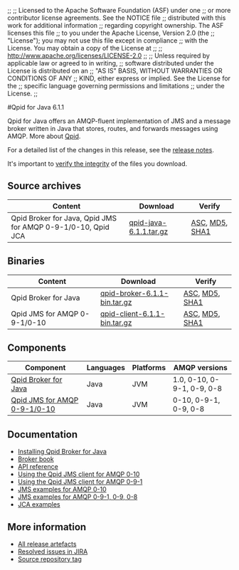 ;;
;; Licensed to the Apache Software Foundation (ASF) under one
;; or more contributor license agreements.  See the NOTICE file
;; distributed with this work for additional information
;; regarding copyright ownership.  The ASF licenses this file
;; to you under the Apache License, Version 2.0 (the
;; "License"); you may not use this file except in compliance
;; with the License.  You may obtain a copy of the License at
;; 
;;   http://www.apache.org/licenses/LICENSE-2.0
;; 
;; Unless required by applicable law or agreed to in writing,
;; software distributed under the License is distributed on an
;; "AS IS" BASIS, WITHOUT WARRANTIES OR CONDITIONS OF ANY
;; KIND, either express or implied.  See the License for the
;; specific language governing permissions and limitations
;; under the License.
;;

#Qpid for Java 6.1.1

Qpid for Java offers an AMQP-fluent implementation of JMS and a message
broker written in Java that stores, routes, and forwards messages
using AMQP.  More about [Qpid]({{site_url}}/index.html).

For a detailed list of the changes in this release, see the [release
notes](release-notes.html).

It's important to [verify the
integrity]({{site_url}}/download.html#verify-what-you-download) of the
files you download.

## Source archives

| Content | Download | Verify |
|---------|----------|--------|
| Qpid Broker for Java, Qpid JMS for AMQP 0-9-1/0-10, Qpid JCA | [qpid-java-6.1.1.tar.gz](http://archive.apache.org/dist/qpid/java/6.1.1/qpid-java-6.1.1.tar.gz) | [ASC](https://archive.apache.org/dist/qpid/java/6.1.1/qpid-java-6.1.1.tar.gz.asc), [MD5](https://archive.apache.org/dist/qpid/java/6.1.1/qpid-java-6.1.1.tar.gz.md5), [SHA1](https://archive.apache.org/dist/qpid/java/6.1.1/qpid-java-6.1.1.tar.gz.sha1) |

## Binaries

| Content | Download | Verify |
|---------|----------|--------|
| Qpid Broker for Java | [qpid-broker-6.1.1-bin.tar.gz](http://archive.apache.org/dist/qpid/java/6.1.1/binaries/qpid-broker-6.1.1-bin.tar.gz) | [ASC](https://archive.apache.org/dist/qpid/java/6.1.1/binaries/qpid-broker-6.1.1-bin.tar.gz.asc), [MD5](https://archive.apache.org/dist/qpid/java/6.1.1/binaries/qpid-broker-6.1.1-bin.tar.gz.md5), [SHA1](https://archive.apache.org/dist/qpid/java/6.1.1/binaries/qpid-broker-6.1.1-bin.tar.gz.sha1) |
| Qpid JMS for AMQP 0-9-1/0-10 | [qpid-client-6.1.1-bin.tar.gz](http://archive.apache.org/dist/qpid/java/6.1.1/binaries/qpid-client-6.1.1-bin.tar.gz) | [ASC](https://archive.apache.org/dist/qpid/java/6.1.1/binaries/qpid-client-6.1.1-bin.tar.gz.asc), [MD5](https://archive.apache.org/dist/qpid/java/6.1.1/binaries/qpid-client-6.1.1-bin.tar.gz.md5), [SHA1](https://archive.apache.org/dist/qpid/java/6.1.1/binaries/qpid-client-6.1.1-bin.tar.gz.sha1) |

## Components

| Component | Languages | Platforms | AMQP versions |
|-----------|-----------|-----------|---------------|
| [Qpid Broker for Java]({{site_url}}/components/java-broker/index.html) | Java | JVM | 1.0, 0-10, 0-9-1, 0-9, 0-8 |
| [Qpid JMS for AMQP 0-9-1/0-10]({{site_url}}/components/jms/amqp-0-x.html) | Java | JVM | 0-10, 0-9-1, 0-9, 0-8 |

## Documentation


<div class="two-column" markdown="1">

 - [Installing Qpid Broker for Java](java-broker/book/Java-Broker-Installation.html)
 - [Broker book](java-broker/book/index.html)
 - [API reference](http://docs.oracle.com/javaee/1.4/api/javax/jms/package-summary.html)
 - [Using the Qpid JMS client for AMQP 0-10](jms-client-0-10/book/index.html)
 - [Using the Qpid JMS client for AMQP 0-9-1](jms-client-0-8/book/index.html)
 - [JMS examples for AMQP 0-10](qpid-jms/examples/index.html)
 - [JMS examples for AMQP 0-9-1, 0-9, 0-8](jms-client-0-8/book/JMS-Client-0-8-Examples.html)
 - [JCA examples](http://svn.apache.org/repos/asf/qpid/java/trunk/jca/example/)

</div>


## More information

 - [All release artefacts](http://archive.apache.org/dist/qpid/java/6.1.1)
 - [Resolved issues in JIRA](https://issues.apache.org/jira/issues/?jql=project+%3D+QPID+AND+fixVersion+%3D+%27qpid-java-6.1.1%27+AND+resolution+%3D+%27fixed%27+ORDER+BY+priority+DESC)
 - [Source repository tag](http://svn.apache.org/repos/asf/qpid/java/tags/6.1.1)

<script type="text/javascript">
  _deferredFunctions.push(function() {
      if ("6.1.1" === "{{current_java_release}}") {
          _modifyCurrentReleaseLinks();
      }
  });
</script>